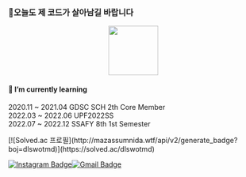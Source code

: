 ###  💬오늘도 제 코드가 살아남길 바랍니다

<div align="center"><img width=100 height=100 src="https://github.githubassets.com/images/mona-loading-default.gif" /></div>

#### 🌱 I’m currently learning
<p>
2020.11 ~ 2021.04 GDSC SCH 2th Core Member <br>
2022.03 ~ 2022.06 UPF2022SS <br>
2022.07 ~ 2022.12 SSAFY 8th 1st Semester <br>

</p>

<p>
  [![Solved.ac
  프로필](http://mazassumnida.wtf/api/v2/generate_badge?boj=dlswotmd)](https://solved.ac/dlswotmd)
</p>
  

<p>
  
[![Instagram Badge](https://img.shields.io/badge/Instagram-ff69b4?style=flat-square&logo=instagram&logoColor=white&link=https://www.instagram.com/orland5_2/)](https://www.instagram.com/orland5_2/)[![Gmail Badge](https://img.shields.io/badge/Gmail-d14836?style=flat-square&logo=Gmail&logoColor=white&link=mailto:dlswotmd@gmail.com)](mailto:dlswotmd@gmail.com)
  
</p>


<!--
**ingkoon/ingkoon** is a ✨ _special_ ✨ repository because its `README.md` (this file) appears on your GitHub profile.

Here are some ideas to get you started:

- 🔭 I’m currently working on ...
-  ...
- 👯 I’m looking to collaborate on ...
- 🤔 I’m looking for help with ...
- 💬 Ask me about ...
- 📫 How to reach me: ...
- 😄 Pronouns: ...
- ⚡ Fun fact: ...
-->



